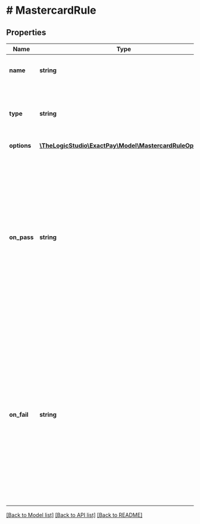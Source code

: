 # # MastercardRule

## Properties

Name | Type | Description | Notes
------------ | ------------- | ------------- | -------------
**name** | **string** | The name assigned to the Rule check. | [optional]
**type** | **string** | Type of Rule that will be evaluated by the decision engine. | [optional] [default to 'Mastercard Match']
**options** | [**\TheLogicStudio\ExactPay\Model\MastercardRuleOptions**](MastercardRuleOptions.md) |  | [optional]
**on_pass** | **string** | Indicates the decision engine&#39;s action if the Rule matches its criteria.\\ The possible values are *accept*, *reject*, *review*, or the name of another Rule which should be executed for further evaluation in this ruleset. | [optional]
**on_fail** | **string** | Indicates what action the decision engine will take if the Rule does not match its criteria.\\ The possible values are *accept*, *reject*, *review*, or the name of another Rule which should be executed for further evaluation in this ruleset. | [optional]

[[Back to Model list]](../../README.md#models) [[Back to API list]](../../README.md#endpoints) [[Back to README]](../../README.md)
